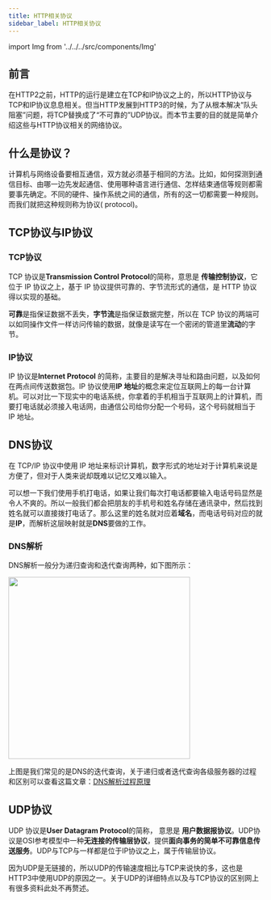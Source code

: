 ```yaml
---
title: HTTP相关协议
sidebar_label: HTTP相关协议
---
```


import Img from '../../../src/components/Img'

## 前言

在HTTP2之前，HTTP的运行是建立在TCP和IP协议之上的，所以HTTP协议与TCP和IP协议息息相关。但当HTTP发展到HTTP3的时候，为了从根本解决“队头阻塞”问题，将TCP替换成了“不可靠的”UDP协议。而本节主要的目的就是简单介绍这些与HTTP协议相关的网络协议。

## 什么是协议？

计算机与网络设备要相互通信，双方就必须基于相同的方法。比如，如何探测到通信目标、由哪一边先发起通信、使用哪种语言进行通信、怎样结束通信等规则都需要事先确定。不同的硬件、操作系统之间的通信，所有的这一切都需要一种规则。而我们就把这种规则称为协议( protocol)。

## TCP协议与IP协议

### TCP协议
TCP 协议是**Transmission Control Protocol**的简称，意思是 **传输控制协议**，它位于 IP 协议之上，基于 IP 协议提供可靠的、字节流形式的通信，是 HTTP 协议得以实现的基础。

**可靠**是指保证数据不丢失，**字节流**是指保证数据完整，所以在 TCP 协议的两端可以如同操作文件一样访问传输的数据，就像是读写在一个密闭的管道里**流动**的字节。

### IP协议
IP 协议是**Internet Protocol** 的简称，主要目的是解决寻址和路由问题，以及如何在两点间传送数据包。IP 协议使用**IP 地址**的概念来定位互联网上的每一台计算机。可以对比一下现实中的电话系统，你拿着的手机相当于互联网上的计算机，而要打电话就必须接入电话网，由通信公司给你分配一个号码，这个号码就相当于 IP 地址。

## DNS协议

在 TCP/IP 协议中使用 IP 地址来标识计算机，数字形式的地址对于计算机来说是方便了，但对于人类来说却既难以记忆又难以输入。

可以想一下我们使用手机打电话，如果让我们每次打电话都要输入电话号码显然是令人不爽的。所以一般我们都会把朋友的手机号和姓名存储在通讯录中，然后找到姓名就可以直接拨打电话了。那么这里的姓名就对应着**域名**，而电话号码对应的就是**IP**，而解析这层映射就是**DNS**要做的工作。

### DNS解析
DNS解析一般分为递归查询和迭代查询两种，如下图所示：

<Img width="360" legend="图：DNS迭代查询" src="https://cosmos-x.oss-cn-hangzhou.aliyuncs.com/73yGSZ.jpg" />

上图是我们常见的是DNS的迭代查询，关于递归或者迭代查询各级服务器的过程和区别可以查看这篇文章：[DNS解析过程原理](https://juejin.im/post/5b0a32a36fb9a07ab979f0b4)

## UDP协议

UDP 协议是**User Datagram Protocol**的简称， 意思是 **用户数据报协议**。UDP协议是OSI参考模型中一种**无连接的传输层协议**，提供**面向事务的简单不可靠信息传送服务**。UDP与TCP与一样都是位于IP协议之上，属于传输层协议。

因为UDP是无链接的，所以UDP的传输速度相比与TCP来说快的多，这也是HTTP3中使用UDP的原因之一。关于UDP的详细特点以及与TCP协议的区别网上有很多资料此处不再赘述。

